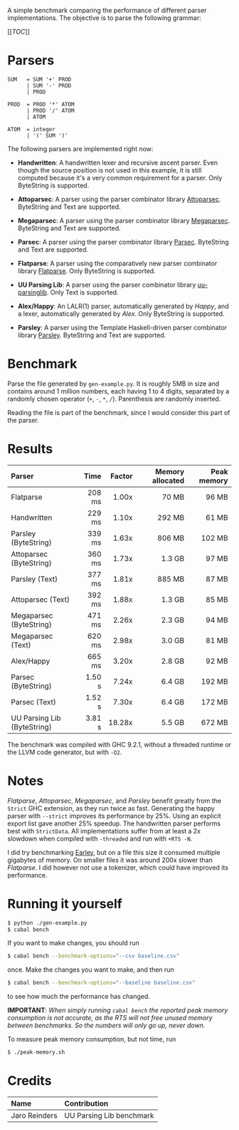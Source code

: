 A simple benchmark comparing the performance of different parser
implementations. The objective is to parse the following grammar:


[[_TOC_]]

# Parsers

```bnf
SUM   = SUM '+' PROD
      | SUM '-' PROD
      | PROD

PROD  = PROD '*' ATOM
      | PROD '/' ATOM
      | ATOM

ATOM  = integer
      | '(' SUM ')'
```

The following parsers are implemented right now:
- __Handwritten__: A handwritten lexer and recursive ascent parser. Even though
  the source position is not used in this example, it is still
  computed because it's a very common requirement for a parser. Only
  ByteString is supported.

- __Attoparsec__: A parser using the parser combinator library
  [Attoparsec](https://hackage.haskell.org/package/attoparsec). ByteString
  and Text are supported.

- __Megaparsec__: A parser using the parser combinator library
  [Megaparsec](https://hackage.haskell.org/package/megaparsec). ByteString
  and Text are supported.

- __Parsec__: A parser using the parser combinator library
  [Parsec](https://hackage.haskell.org/package/parsec). ByteString and
  Text are supported.

- __Flatparse__: A parser using the comparatively new parser
  combinator library
  [Flatparse](https://hackage.haskell.org/package/flatparse). Only
  ByteString is supported.

- __UU Parsing Lib__: A parser using the parser combinator library
  [uu-parsinglib](https://hackage.haskell.org/package/uu-parsinglib). Only
  Text is supported.

- __Alex/Happy__: An LALR(1) parser, automatically generated by
  _Happy_, and a lexer, automatically generated by _Alex_. Only
  ByteString is supported.

- __Parsley__: A parser using the Template Haskell-driven parser
  combinator library
  [Parsley](https://hackage.haskell.org/package/parsley). ByteString
  and Text are supported.

# Benchmark

Parse the file generated by `gen-example.py`. It is roughly 5MB in
size and contains around 1 million numbers, each having 1 to 4 digits,
separated by a randomly chosen operator (`+`, `-`, `*`,
`/`). Parenthesis are randomly inserted.

Reading the file is part of the benchmark, since I would consider this
part of the parser.

# Results

| Parser                      | Time      | Factor | Memory allocated | Peak memory |
|:--------------------------- | ---------:| ------:| ----------------:| -----------:|
| Flatparse                   | 208  ms   | 1.00x  | 70 MB            | 96 MB       |
| Handwritten                 | 229  ms   | 1.10x  | 292 MB           | 61 MB       |
| Parsley (ByteString)        | 339  ms   | 1.63x  | 806 MB           | 102 MB      |
| Attoparsec (ByteString)     | 360  ms   | 1.73x  | 1.3 GB           | 97 MB       |
| Parsley (Text)              | 377  ms   | 1.81x  | 885 MB           | 87 MB       |
| Attoparsec (Text)           | 392  ms   | 1.88x  | 1.3 GB           | 85 MB       |
| Megaparsec (ByteString)     | 471  ms   | 2.26x  | 2.3 GB           | 94 MB       |
| Megaparsec (Text)           | 620  ms   | 2.98x  | 3.0 GB           | 81 MB       |
| Alex/Happy                  | 665  ms   | 3.20x  | 2.8 GB           | 92 MB       |
| Parsec (ByteString)         | 1.50  s   | 7.24x  | 6.4 GB           | 192 MB      |
| Parsec (Text)               | 1.52  s   | 7.30x  | 6.4 GB           | 172 MB      |
| UU Parsing Lib (ByteString) | 3.81  s   | 18.28x | 5.5 GB           | 672 MB      |

The benchmark was compiled with GHC 9.2.1, without a threaded runtime
or the LLVM code generator, but with `-O2`.

# Notes

_Flatparse_, _Attoparsec_, _Megaparsec_, and _Parsley_ benefit greatly
from the `Strict` GHC extension, as they run twice as fast. Generating
the happy parser with `--strict` improves its performance by
25%. Using an explicit export list gave another 25% speedup. The
handwritten parser performs best with `StrictData`. All
implementations suffer from at least a 2x slowdown when compiled with
`-threaded` and run with `+RTS -N`.

I did try benchmarking
[Earley](https://hackage.haskell.org/package/Earley), but on a file
this size it consumed multiple gigabytes of memory. On smaller files
it was around 200x slower than _Flatparse_. I did however not use a
tokenizer, which could have improved its performance.

# Running it yourself

```sh
$ python ./gen-example.py
$ cabal bench
```

If you want to make changes, you should run

```sh
$ cabal bench --benchmark-options="--csv baseline.csv"
```

once. Make the changes you want to make, and then run

```sh
$ cabal bench --benchmark-options="--baseline baseline.csv"
```

to see how much the performance has changed.

__IMPORTANT__: _When simply running `cabal bench` the reported peak
memory consumption is not accurate, as the RTS will not free unused
memory between benchmarks. So the numbers will only go up, never
down._

To measure peak memory consumption, but not time, run

```sh
$ ./peak-memory.sh
```


# Credits

| Name            | Contribution                   |
|:--------------- |:------------------------------ |
| Jaro Reinders   | UU Parsing Lib benchmark       |

